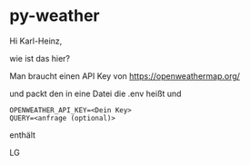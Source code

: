 # py-weather

Hi Karl-Heinz,

wie ist das hier?


Man braucht einen API Key von
https://openweathermap.org/

und packt den in eine Datei die .env heißt und 

```
OPENWEATHER_API_KEY=<Dein Key>
QUERY=<anfrage (optional)>
```
enthält

LG
